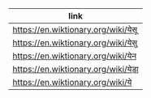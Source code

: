 |link|
|----|
|https://en.wiktionary.org/wiki/येसू|
|https://en.wiktionary.org/wiki/येसु|
|https://en.wiktionary.org/wiki/येन|
|https://en.wiktionary.org/wiki/येड़ा|
|https://en.wiktionary.org/wiki/ये|
